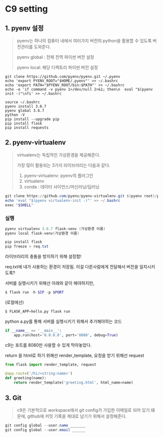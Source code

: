 # C9 setting

## 1. pyenv 설정

> pyenv는 하나의 컴퓨터 내에서 여러가지 버전의 python을 활용할 수 있도록 버전관리를 도와준다.
>
> pyenv global : 전체 전역 파이썬 버전 설정
>
> pyenv local: 해당 디렉토리 파이썬 버전 설정

```
git clone https://github.com/pyenv/pyenv.git ~/.pyenv
echo 'export PYENV_ROOT="$HOME/.pyenv"' >> ~/.bashrc
echo 'export PATH="$PYENV_ROOT/bin:$PATH"' >> ~/.bashrc
echo -e 'if command -v pyenv 1>/dev/null 2>&1; then\n  eval "$(pyenv init -)"\nfi' >> ~/.bashrc

source ~/.bashrc
pyenv install 3.6.7
pyenv global 3.6.7
python -V
pip install --upgrade pip
pip install flask
pip install requests

```

## 2. pyenv-virtualenv

> virtualenv는 독립적인 가상환경을 제공해준다.
>
> 가장 많이 활용되는 3가지 라이브러리는 다음과 같다.
>
>  	1. pyenv-virtualenv: pyenv의 플러그인
>  	2. virtualenv
>  	3. conda : 데이터 사이언스/머신러닝/딥러닝

``` powershell
git clone https://github.com/pyenv/pyenv-virtualenv.git $(pyenv root)/plugins/pyenv-virtualenv
echo 'eval "$(pyenv virtualenv-init -)"' >> ~/.bashrc
exec "$SHELL"
```

### 실행

``` powershell
pyenv virtualenv 3.6.7 flask-venv (가상환경 이름)
pyenv local flask-venv(가상환경 이름)
```



```powershell
pip install flask
pip freeze > req.txt
```

라이브러리의 충돌을 방지하기 위해 설정함!

req.txt에 내가 사용하는 환경이 저장됨. 이걸 다른사람에게 전달해서 버전을 일치시키도록?





서버를 실행시키기 위해선 아래와 같이 해야하지만,

```powershell
$ flask run -h $IP -p $PORT
```

(로컬에선)

```python
$ FLASK_APP=hello.py flask run
```







python a.py를 통해 서버를 실행시키기 위해서 추가해야하는 코드

```python
if __name__ == '__main__':
    app.run(host='0.0.0.0', port='8080', debug=True)
```

c9는 포트를 8080만 사용할 수 있게 막아놓았다.



return 을 html로 하기 위해선  render_template, 요청을 받기 위해선 request

```python
from flask import render_template, request
    
@app.route('/hi/<string:name>')
def greeting(name):
    return render_template('greeting.html', html_name=name)
```



## 3. Git

> c9은 기본적으로 workspace에서 git config가 가입한 이메일로 되어 있기 떄문에, github에 커밋 기록을 제대로 남기기 위해서 설정해준다.

```powershell
git config global --user.name _______
git config global --user.email ______
```

